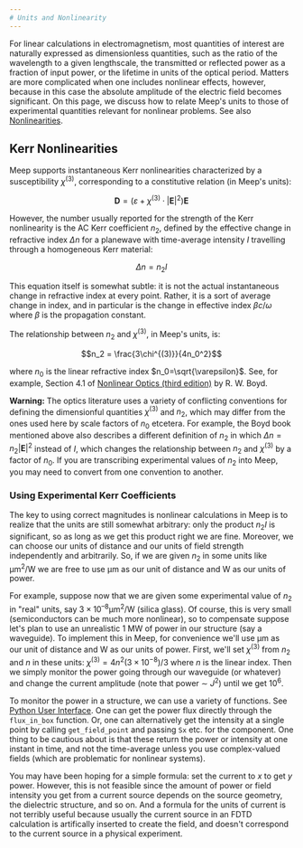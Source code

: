 ```yaml
---
# Units and Nonlinearity
---
```


For linear calculations in electromagnetism, most quantities of interest are naturally expressed as dimensionless quantities, such as the ratio of the wavelength to a given lengthscale, the transmitted or reflected power as a fraction of input power, or the lifetime in units of the optical period. Matters are more complicated when one includes nonlinear effects, however, because in this case the absolute amplitude of the electric field becomes significant. On this page, we discuss how to relate Meep's units to those of experimental quantities relevant for nonlinear problems. See also [Nonlinearities](Materials.md#nonlinearity).

Kerr Nonlinearities
-------------------

Meep supports instantaneous Kerr nonlinearities characterized by a susceptibility $\chi^{(3)}$, corresponding to a constitutive relation (in Meep's units):

$$\mathbf{D} = \left( \varepsilon + \chi^{(3)} \cdot |\mathbf{E}|^2 \right) \mathbf{E}$$

However, the number usually reported for the strength of the Kerr nonlinearity is the AC Kerr coefficient $n_2$, defined by the effective change in refractive index $\Delta n$ for a planewave with time-average intensity $I$ travelling through a homogeneous Kerr material:

$$\Delta n = n_2 I$$

This equation itself is somewhat subtle: it is not the actual instantaneous change in refractive index at every point. Rather, it is a sort of average change in index, and in particular is the change in effective index $\beta c/\omega$ where $\beta$ is the propagation constant.

The relationship between $n_2$ and $\chi^{(3)}$, in Meep's units, is:

$$n_2 = \frac{3\chi^{(3)}}{4n_0^2}$$

where $n_0$ is the linear refractive index $n_0=\sqrt{\varepsilon}$. See, for example, Section 4.1 of [Nonlinear Optics (third edition)](https://www.amazon.com/Nonlinear-Optics-Third-Robert-Boyd/dp/0123694701) by R. W. Boyd.

**Warning:** The optics literature uses a variety of conflicting conventions for defining the dimensionful quantities $\chi^{(3)}$ and $n_2$, which may differ from the ones used here by scale factors of $n_0$ etcetera.  For example, the Boyd book mentioned above also describes a different definition of $n_2$ in which $\Delta n = n_2 |\mathbf{E}|^2$ instead of $I$, which changes the relationship between $n_2$ and $\chi^{(3)}$ by a factor of $n_0$.  If you are transcribing experimental values of $n_2$ into Meep, you may need to convert from one convention to another.

### Using Experimental Kerr Coefficients

The key to using correct magnitudes is nonlinear calculations in Meep is to realize that the units are still somewhat arbitrary: only the product $n_2 I$ is significant, so as long as we get this product right we are fine. Moreover, we can choose our units of distance and our units of field strength independently and arbitrarily. So, if we are given $n_2$ in some units like &#956;m<sup>2</sup>/W we are free to use &#956;m as our unit of distance and W as our units of power.

For example, suppose now that we are given some experimental value of $n_2$ in "real" units, say $3\times10^{–8}$&#956;m<sup>2</sup>/W (silica glass). Of course, this is very small (semiconductors can be much more nonlinear), so to compensate suppose let's plan to use an unrealistic 1 MW of power in our structure (say a waveguide). To implement this in Meep, for convenience we'll use &#956;m as our unit of distance and W as our units of power. First, we'll set $\chi^{(3)}$ from $n_2$ and *n* in these units: $\chi^{(3)} = 4n^2 (3\times 10^{-8})/3$ where *n* is the linear index. Then we simply monitor the power going through our waveguide (or whatever) and change the current amplitude (note that power &#8764; $J^2$) until we get $10^6$.

To monitor the power in a structure, we can use a variety of functions. See [Python User Interface](Python_User_Interface.md). One can get the power flux directly through the `flux_in_box` function. Or, one can alternatively get the intensity at a single point by calling `get_field_point` and passing `Sx` etc. for the component. One thing to be cautious about is that these return the power or intensity at one instant in time, and not the time-average unless you use complex-valued fields (which are problematic for nonlinear systems).

You may have been hoping for a simple formula: set the current to *x* to get *y* power. However, this is not feasible since the amount of power or field intensity you get from a current source depends on the source geometry, the dielectric structure, and so on. And a formula for the units of current is not terribly useful because usually the current source in an FDTD calculation is artifically inserted to create the field, and doesn't correspond to the current source in a physical experiment.
